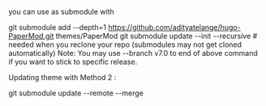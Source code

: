 you can use as submodule with

git submodule add --depth=1 https://github.com/adityatelange/hugo-PaperMod.git themes/PaperMod
git submodule update --init --recursive # needed when you reclone your repo (submodules may not get cloned automatically)
Note: You may use  --branch v7.0 to end of above command if you want to stick to specific release.

Updating theme with Method 2 :

git submodule update --remote --merge
